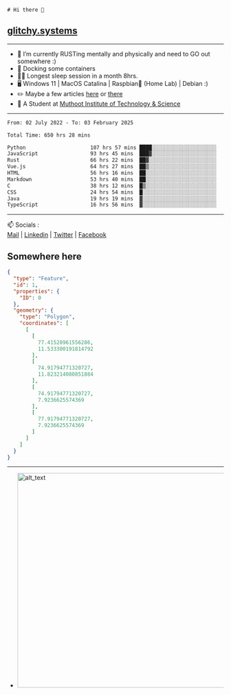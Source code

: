```
# Hi there 👋
```
## [glitchy.systems](https://glitchy.systems)
---

- 🌱 I’m currently RUSTing mentally and physically and need to GO out somewhere :)
- 🐋 Docking some containers
- 😶‍🌫️ Longest sleep session in a month 8hrs.
- 🖥️ Windows 11 | MacOS Catalina | Raspbian🥧 (Home Lab) | Debian :)
- ✏️ Maybe a few articles [here](https://medium.com/@advaithnarayanan8) or [there](https://medium.com/@advaithnarayanan8)
- 📑 A Student at [Muthoot Institute of Technology & Science](https://mgmits.ac.in/)



---

<!--START_SECTION:waka-->

```txt
From: 02 July 2022 - To: 03 February 2025

Total Time: 650 hrs 28 mins

Python                     107 hrs 57 mins ████░░░░░░░░░░░░░░░░░░░░░   16.60 %
JavaScript                 93 hrs 45 mins  ███▓░░░░░░░░░░░░░░░░░░░░░   14.41 %
Rust                       66 hrs 22 mins  ██▓░░░░░░░░░░░░░░░░░░░░░░   10.20 %
Vue.js                     64 hrs 27 mins  ██▒░░░░░░░░░░░░░░░░░░░░░░   09.91 %
HTML                       56 hrs 16 mins  ██░░░░░░░░░░░░░░░░░░░░░░░   08.65 %
Markdown                   53 hrs 40 mins  ██░░░░░░░░░░░░░░░░░░░░░░░   08.25 %
C                          38 hrs 12 mins  █▒░░░░░░░░░░░░░░░░░░░░░░░   05.87 %
CSS                        24 hrs 54 mins  █░░░░░░░░░░░░░░░░░░░░░░░░   03.83 %
Java                       19 hrs 19 mins  ▓░░░░░░░░░░░░░░░░░░░░░░░░   02.97 %
TypeScript                 16 hrs 56 mins  ▓░░░░░░░░░░░░░░░░░░░░░░░░   02.61 %
```

<!--END_SECTION:waka-->

---

📫 Socials :<br>
[Mail](mailto:advaith@glitchy.systems) | [Linkedin](https://www.linkedin.com/in/advaith-narayanan-a72152214/) | [Twitter](https://twitter.com/advaithnarayan) | [Facebook](https://screenmessage.com/qinq)

## Somewhere here

```geojson
{
  "type": "Feature",
  "id": 1,
  "properties": {
    "ID": 0
  },
  "geometry": {
    "type": "Polygon",
    "coordinates": [
      [
        [
          77.41528961556286,
          11.533300191814792
        ],
        [
          74.91794771320727,
          11.823214080851884
        ],
        [
          74.91794771320727,
          7.9236625574369
        ],
        [
          77.91794771320727,
          7.9236625574369
        ]
      ]
    ]
  }
}
```


--- 
- [<img alt="alt_text" width="500px" src="https://valid.x86.fr/cache/banner/xv24bv-6.png" />](https://valid.x86.fr/xv24bv)



